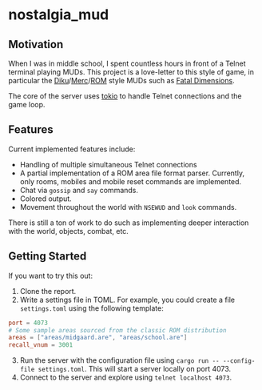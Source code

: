# nostalgia_mud

## Motivation

When I was in middle school, I spent countless hours in front of a Telnet terminal playing MUDs. This project is a love-letter to this style of game, in particular the [Diku](https://en.wikipedia.org/wiki/DikuMUD)/[Merc](https://github.com/alexmchale/merc-mud)/[ROM](https://github.com/avinson/rom24-quickmud) style MUDs such as [Fatal Dimensions](https://www.fataldimensions.nl/).

The core of the server uses [tokio](https://tokio.rs/) to handle Telnet connections and the game loop.

## Features

Current implemented features include:

- Handling of multiple simultaneous Telnet connections
- A partial implementation of a ROM area file format parser. Currently, only rooms, mobiles and mobile reset commands are implemented.
- Chat via `gossip` and `say` commands.
- Colored output.
- Movement throughout the world with `NSEWUD` and `look` commands.

There is still a ton of work to do such as implementing deeper interaction with the world, objects, combat, etc.

## Getting Started

If you want to try this out:

1. Clone the report.
2. Write a settings file in TOML. For example, you could create a file `settings.toml` using the following template:

```TOML
port = 4073
# Some sample areas sourced from the classic ROM distribution
areas = ["areas/midgaard.are", "areas/school.are"]
recall_vnum = 3001
```

3. Run the server with the configuration file using `cargo run -- --config-file settings.toml`. This will start a server locally on port 4073.
4. Connect to the server and explore using `telnet localhost 4073`.
